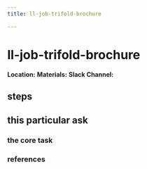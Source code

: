 ```yaml
---
title: ll-job-trifold-brochure

---
```


# ll-job-trifold-brochure

**Location:** 
**Materials:** 
**Slack Channel:** 

## steps

## this particular ask

### the core task

### references